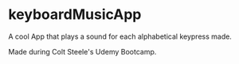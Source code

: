 # keyboardMusicApp

A cool App that plays a sound for each alphabetical keypress made.

Made during Colt Steele's Udemy Bootcamp.
